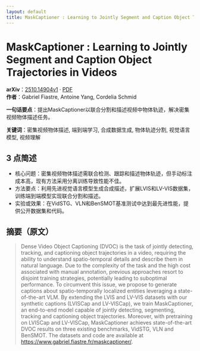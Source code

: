 ```yaml
---
layout: default
title: MaskCaptioner : Learning to Jointly Segment and Caption Object Trajectories in Videos
---
```


# MaskCaptioner : Learning to Jointly Segment and Caption Object Trajectories in Videos
**arXiv**：[2510.14904v1](https://arxiv.org/abs/2510.14904) · [PDF](https://arxiv.org/pdf/2510.14904.pdf)  
**作者**：Gabriel Fiastre, Antoine Yang, Cordelia Schmid  

**一句话要点**：提出MaskCaptioner以联合分割和描述视频中物体轨迹，解决密集视频物体描述任务。

**关键词**：密集视频物体描述, 端到端学习, 合成数据生成, 物体轨迹分割, 视觉语言模型, 视频理解

## 3 点简述
- 核心问题：密集视频物体描述需联合检测、跟踪和描述物体轨迹，但手动标注成本高，现有方法采用分离训练导致性能不佳。
- 方法要点：利用先进视觉语言模型生成合成描述，扩展LVIS和LV-VIS数据集，训练端到端模型实现联合分割和描述。
- 实验或效果：在VidSTG、VLN和BenSMOT基准测试中达到最先进性能，提供公开数据集和代码。

## 摘要（原文）

> Dense Video Object Captioning (DVOC) is the task of jointly detecting,
> tracking, and captioning object trajectories in a video, requiring the ability
> to understand spatio-temporal details and describe them in natural language.
> Due to the complexity of the task and the high cost associated with manual
> annotation, previous approaches resort to disjoint training strategies,
> potentially leading to suboptimal performance. To circumvent this issue, we
> propose to generate captions about spatio-temporally localized entities
> leveraging a state-of-the-art VLM. By extending the LVIS and LV-VIS datasets
> with our synthetic captions (LVISCap and LV-VISCap), we train MaskCaptioner, an
> end-to-end model capable of jointly detecting, segmenting, tracking and
> captioning object trajectories. Moreover, with pretraining on LVISCap and
> LV-VISCap, MaskCaptioner achieves state-of-the-art DVOC results on three
> existing benchmarks, VidSTG, VLN and BenSMOT. The datasets and code are
> available at https://www.gabriel.fiastre.fr/maskcaptioner/.

